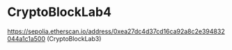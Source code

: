 # CryptoBlockLab4
https://sepolia.etherscan.io/address/0xea27dc4d37cd16ca92a8c2e394832044a1c1a500 (CryptoBlockLab3)

